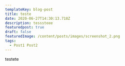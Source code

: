 ```yaml
---
templateKey: blog-post
title: teste
date: 2020-06-27T14:30:13.718Z
description: tesssteee
featuredpost: true
draft: false
featuredImage: /content/posts/images/screenshot_2.png
tags:
  - Post1 Post2
---
```

testete